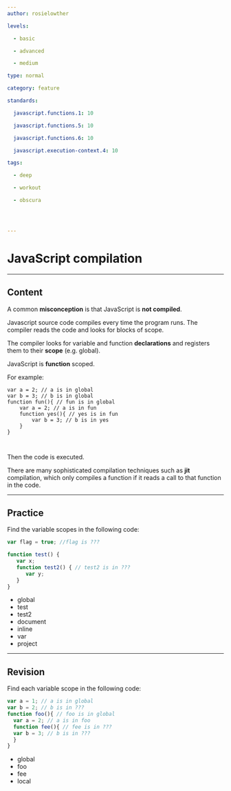 ```yaml
---
author: rosielowther

levels:

  - basic

  - advanced

  - medium

type: normal

category: feature

standards:

  javascript.functions.1: 10

  javascript.functions.5: 10

  javascript.functions.6: 10

  javascript.execution-context.4: 10

tags:

  - deep

  - workout

  - obscura




---
```


# JavaScript compilation

---
## Content

A common **misconception** is that JavaScript is **not compiled**.

Javascript source code compiles every time the program runs. The compiler reads the code and looks for blocks of scope.

The compiler looks for variable and function **declarations** and registers them to their **scope** (e.g. global).

JavaScript is **function** scoped.

For example:
```
var a = 2; // a is in global
var b = 3; // b is in global
function fun(){ // fun is in global
    var a = 2; // a is in fun
    function yes(){ // yes is in fun
        var b = 3; // b is in yes
    }
}



```
Then the code is executed.

There are many sophisticated compilation techniques such as **jit** compilation, which only compiles a function if it reads a call to that function in the code.

---
## Practice

Find the variable scopes in the following code:

```javascript
var flag = true; //flag is ???

function test() {
   var x;
   function test2() { // test2 is in ???
      var y;
   }
}
```


* global
* test
* test2
* document
* inline
* var
* project

---
## Revision

Find each variable scope in the following code:
```javascript
var a = 1; // a is in global
var b = 2; // b is in ???
function foo(){ // foo is in global
  var a = 2; // a is in foo
  function fee(){ // fee is in ???
  var b = 3; // b is in ???
  }
}
```

* global
* foo
* fee
* local

